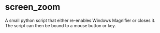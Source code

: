# screen_zoom
A small python script that either re-enables Windows Magnifier or closes it. The script can then be bound to a mouse button or key.
